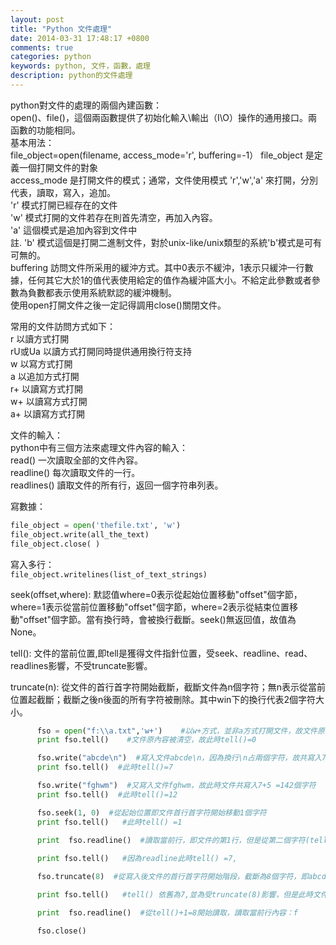 ```yaml
---
layout: post
title: "Python 文件處理"
date: 2014-03-31 17:48:17 +0800
comments: true
categories: python
keywords: python, 文件，函數，處理
description: python的文件處理
---
```

python對文件的處理的兩個內建函數：  
open()、file()，這個兩函數提供了初始化輸入\輸出（I\O）操作的通用接口。兩函數的功能相同。  
基本用法：  
file_object=open(filename, access_mode='r', buffering=-1） 
file_object 是定義一個打開文件的對象  
access_mode 是打開文件的模式；通常，文件使用模式  'r','w','a' 來打開，分別代表，讀取，寫入，追加。  
'r' 模式打開已經存在的文件  
'w' 模式打開的文件若存在則首先清空，再加入內容。  
'a' 這個模式是追加內容到文件中<!--more-->  
註. 'b' 模式這個是打開二進制文件，對於unix-like/unix類型的系統'b'模式是可有可無的。  
buffering 訪問文件所采用的緩沖方式。其中0表示不緩沖，1表示只緩沖一行數據，任何其它大於1的值代表使用給定的值作為緩沖區大小。不給定此參數或者參數為負數都表示使用系統默認的緩沖機制。  
使用open打開文件之後一定記得調用close()關閉文件。  
  
常用的文件訪問方式如下：  
r        以讀方式打開  
rU或Ua   以讀方式打開同時提供通用換行符支持  
w        以寫方式打開  
a        以追加方式打開  
r+       以讀寫方式打開  
w+       以讀寫方式打開  
a+       以讀寫方式打開  
  
文件的輸入：  
python中有三個方法來處理文件內容的輸入：  
read() 一次讀取全部的文件內容。  
readline() 每次讀取文件的一行。  
readlines() 讀取文件的所有行，返回一個字符串列表。  
  
寫數據：  
``` python
file_object = open('thefile.txt', 'w')
file_object.write(all_the_text)
file_object.close( )
```  
  
寫入多行：  
`file_object.writelines(list_of_text_strings)`  
  
seek(offset,where):  默認值where=0表示從起始位置移動"offset"個字節，where=1表示從當前位置移動"offset"個字節，where=2表示從結束位置移動"offset"個字節。當有換行時，會被換行截斷。seek()無返回值，故值為None。  
  
tell():  文件的當前位置,即tell是獲得文件指針位置，受seek、readline、read、readlines影響，不受truncate影響。  
  
truncate(n):  從文件的首行首字符開始截斷，截斷文件為n個字符；無n表示從當前位置起截斷；截斷之後n後面的所有字符被刪除。其中win下的換行代表2個字符大小。  
``` python
      fso = open("f:\\a.txt",'w+')    #以w+方式，並非a方式打開文件，故文件原內容被清空
      print fso.tell()    #文件原內容被清空，故此時tell()=0

      fso.write("abcde\n")  #寫入文件abcde\n，因為換行\n占兩個字符，故共寫入7個字符
      print fso.tell()  #此時tell()=7

      fso.write("fghwm")  #又寫入文件fghwm，故此時文件共寫入7+5 =142個字符
      print fso.tell()  #此時tell()=12 

      fso.seek(1, 0)  #從起始位置即文件首行首字符開始移動1個字符
      print fso.tell()   #此時tell() =1

      print  fso.readline()  #讀取當前行，即文件的第1行，但是從第二個字符(tell()+1)開始讀，結果為:bcde。'若換成for讀取整個文件或read讀取整個文件則結果為bcdefghwm     
      
      print fso.tell()   #因為readline此時tell() =7,

      fso.truncate(8)  #從寫入後文件的首行首字符開始階段，截斷為8個字符，即abcde\nf，即文件的內容為：abcde\nf

      print fso.tell()   #tell() 依舊為7,並為受truncate(8)影響，但是此時文件內容為abcde\nf

      print  fso.readline()  #從tell()+1=8開始讀取，讀取當前行內容：f

      fso.close()
```
